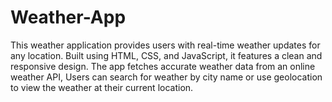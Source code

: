 # Weather-App
 This weather application provides users with real-time weather updates for any location. Built using HTML, CSS, and JavaScript, it features a clean and responsive design. The app fetches accurate weather data from an online weather API, Users can search for weather by city name or use geolocation to view the weather at their current location.
